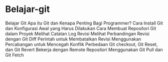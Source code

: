 # Belajar-git
Belajar Git
    Apa itu Git dan Kenapa Penting Bagi Programmer?
    Cara Install Git dan Konfigurasi Awal yang Harus Dilakukan
    Cara Membuat Repositori Git dalam Proyek
    Melihat Catatan Log Revisi
    Melihat Perbandingan Revisi dengan Git Diff
    Perintah untuk Membatalkan Revisi
    Menggunakan Percabangan untuk Mencegah Konflik
    Perbedaan Git checkout, Git Reset, dan Git Revert
    Bekerja dengan Remote Repositori
    Menggunakan Git Pull dan Git Fetch
